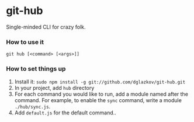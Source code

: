 git-hub
=======

Single-minded CLI for crazy folk.

### How to use it

```git hub [<command> [<args>]]```

### How to set things up

1. Install it: ```sudo npm install -g git://github.com/dglazkov/git-hub.git```
2. In your project, add ```hub``` directory
3. For each command you would like to run, add a module named after the command. For example, to enable the ```sync``` command, write a module ```./hub/sync.js```.
4. Add ```default.js``` for the default command.. 


 
